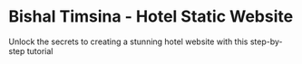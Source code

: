 # Bishal Timsina - Hotel Static Website

Unlock the secrets to creating a stunning hotel website with this step-by-step tutorial
